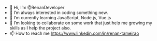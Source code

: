 - 👋 Hi, I’m @RenanDeveloper
- 👀 I’m always interested in coding something new.
- 🌱 I’m currently learning JavaScript, Node.js, Vue.js
- 💞️ I’m looking to collaborate on some work that just help me growing my skills as I help the project also.
- 📫 How to reach me https://www.linkedin.com/in/renan-tameirao

<!---
RenanDeveloper/RenanDeveloper is a ✨ special ✨ repository because its `README.md` (this file) appears on your GitHub profile.
You can click the Preview link to take a look at your changes.
--->

